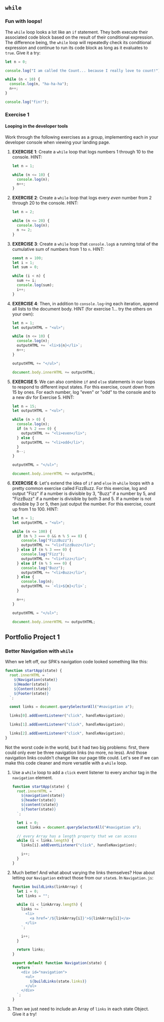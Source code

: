 ## `while`

### Fun with loops!

The `while` loop looks a lot like an `if` statement. They both execute their associated code block based on the result of their conditional expression. The difference being, the `while` loop will repeatedly check its conditional expression and continue to run its code block as long as it evaluates to `true`. Give it a try:

```javascript
let n = 0;

console.log("I am called the Count... because I really love to count!");

while (n < 10) {
  console.log(n, "ha-ha-ha");
  n++;
}

console.log("fin!");
```

### Exercise 1

#### Looping in the developer tools

Work through the following exercises as a group, implementing each in your developer console when viewing your landing page.

1. **EXERCISE 1**: Create a `while` loop that logs numbers 1 through 10 to the console. HINT:

   ```javascript
   let n = 1;

   while (n <= 10) {
     console.log(n);
     n++;
   }
   ```

2. **EXERCISE 2**: Create a `while` loop that logs every _even_ number from 2 through 20 to the console. HINT:

   ```javascript
   let n = 2;

   while (n <= 20) {
     console.log(n);
     n += 2;
   }
   ```

3. **EXERCISE 3**: Create a `while` loop that `console.log`s a running total of the cumulative sum of numbers from 1 to `n`. HINT:

   ```javascript
   const n = 100;
   let i = 1;
   let sum = 0;

   while (i < n) {
     sum += i;
     console.log(sum);
     i++;
   }
   ```

4. **EXERCISE 4**: Then, in addition to `console.log`-ing each iteration, append all lists to the document body. HINT (for exercise 1... try the others on your own):

   ```javascript
   let n = 1;
   let outputHTML = "<ul>";

   while (n <= 10) {
     console.log(n);
     outputHTML += `<li>${n}</li>`;
     n++;
   }

   outputHTML += "</ul>";

   document.body.innerHTML += outputHTML;
   ```

5. **EXERCISE 5**: We can also combine `if` and `else` statements in our loops to respond to different input states. For this exercise, count _down_ from 15 by ones. For each number, log "even" or "odd" to the console and to a new div for Exercise 5. HINT:

   ```javascript
   let n = 15;
   let outputHTML = "<ul>";

   while (n > 0) {
     console.log(n);
     if (n % 2 === 0) {
       outputHTML += "<li>even</li>";
     } else {
       outputHTML += "<li>odd</li>";
     }
     n--;
   }

   outputHTML = "</ul>";

   document.body.innerHTML += outputHTML;
   ```

6. **EXERCISE 6**: Let's extend the idea of `if` and `else` in `while` loops with a pretty common exercise called FizzBuzz. For this exercise, log and output "Fizz" if a number is divisible by 3, "Buzz" if a number by 5, and "FizzBuzz" if a number is divisible by both 3 and 5. If a number is not divisible by 3 or 5, then just output the number. For this exercise, count up from 1 to 100. HINT:

   ```javascript
   let n = 1;
   let outputHTML = "<ul>";

   while (n <= 100) {
     if (n % 3 === 0 && n % 5 == 0) {
       console.log("FizzBuzz");
       outputHTML += "<li>FizzBuzz</li>";
     } else if (n % 3 === 0) {
       console.log("Fizz");
       outputHTML += "<li>Fizz</li>";
     } else if (n % 5 === 0) {
       console.log("Buzz");
       outputHTML += "<li>Buzz</li>";
     } else {
       console.log(n);
       outputHTML += `<li>${n}</li>`;
     }

     n++;
   }

   outputHTML = "</ul>";

   document.body.innerHTML += outputHTML;
   ```

## Portfolio Project 1

### Better Navigation with `while`

When we left off, our SPA's navigation code looked something like this:

```javascript
function startApp(state) {
  root.innerHTML = `
    ${Navigation(state)}
    ${Header(state)}
    ${Content(state)}
    ${Footer(state)}
  `;

  const links = document.querySelectorAll("#navigation a");

  links[0].addEventListener("click", handleNavigation);

  links[1].addEventListener("click", handleNavigation);

  links[2].addEventListener("click", handleNavigation);
}
```

Not the worst code in the world, but it had two big problems: first, there could only ever be three navigation links (no more, no less). And those navigation links couldn't change like our page title could. Let's see if we can make this code cleaner and more versatile with a `while` loop.

1. Use a `while` loop to add a `click` event listener to every anchor tag in the `navigation` element.

   ```javascript
   function startApp(state) {
     root.innerHTML = `
       ${navigation(state)}
       ${header(state)}
       ${content(state)}
       ${footer(state)}
     `;

     let i = 0;
     const links = document.querySelectorAll("#navigation a");

     // every Array has a length property that we can access
     while (i < links.length) {
       links[i].addEventListener("click", handleNavigation);

       i++;
     }
   }
   ```

2. Much better! And what about varying the links themselves? How about letting our `Navigation` extract those from our `state`s. In `Navigation.js`:

   ```javascript
   function buildLinks(linkArray) {
     let i = 0;
     let links = "";

     while (i < linkArray.length) {
       links += `
         <li>
           <a href='/${linkArray[i]}'>${linkArray[i]}</a>
         </li>
       `;

       i++;
     }

     return links;
   }

   export default function Navigation(state) {
     return `
       <div id="navigation">
         <ul>
           ${buildLinks(state.links)}
         </ul>
       </div>
     `;
   }
   ```

3. Then we just need to include an Array of `links` in each state Object. Give it a try!
